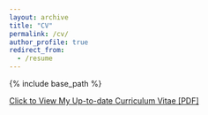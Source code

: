 ```yaml
---
layout: archive
title: "CV"
permalink: /cv/
author_profile: true
redirect_from:
  - /resume
---
```


{% include base_path %}

[Click to View My Up-to-date Curriculum Vitae [PDF]](http://mikejseo.github.io/files/michaelseo_cv.pdf)

<!-- <embed src="http://mikejseo.github.io/files/michaelseo_cv.pdf" width="650" height="1800" type='application/pdf'> -->
